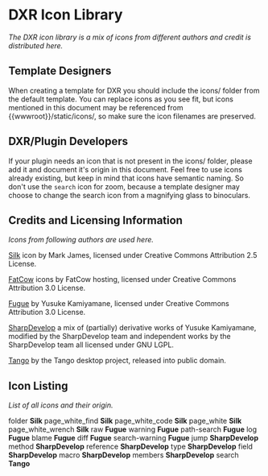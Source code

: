 DXR Icon Library
================
_The DXR icon library is a mix of icons from different authors and credit is distributed here._


Template Designers
------------------
When creating a template for DXR you should include the icons/ folder from the default template.
You can replace icons as you see fit, but icons mentioned in this document may be referenced
from {{wwwroot}}/static/icons/, so make sure the icon filenames are preserved.


DXR/Plugin Developers
---------------------
If your plugin needs an icon that is not present in the icons/ folder,
please add it and document it's origin in this document.
Feel free to use icons already existing, but keep in mind that icons have semantic naming.
So don't use the `search` icon for zoom, because a template designer may choose to change
the search icon from a magnifying glass to binoculars.


Credits and Licensing Information
---------------------------------
_Icons from following authors are used here._

[Silk](http://www.famfamfam.com/lab/icons/silk/) icon by Mark James,
licensed under Creative Commons Attribution 2.5 License.

[FatCow](http://www.fatcow.com/free-icons) icons by FatCow hosting,
licensed under Creative Commons Attribution 3.0 License.

[Fugue](http://p.yusukekamiyamane.com/) by Yusuke Kamiyamane,
licensed under Creative Commons Attribution 3.0 License.

[SharpDevelop](http://www.icsharpcode.net/OpenSource/SD/) a mix of (partially)
derivative works of Yusuke Kamiyamane, modified by the SharpDevelop team and
independent works by the SharpDevelop team all licensed under GNU LGPL.

[Tango](http://tango.freedesktop.org/) by the Tango desktop project,
released into public domain.

Icon Listing
------------
_List of all icons and their origin._

folder                    **Silk**
page_white_find           **Silk** 
page_white_code           **Silk**
page_white                **Silk**
page_white_wrench         **Silk**
raw                       **Fugue**
warning                   **Fugue**
path-search               **Fugue**
log                       **Fugue**
blame                     **Fugue**
diff                      **Fugue**
search-warning            **Fugue**
jump                      **SharpDevelop**
method                    **SharpDevelop**
reference                 **SharpDevelop**
type                      **SharpDevelop**
field                     **SharpDevelop**
macro                     **SharpDevelop**
members                   **SharpDevelop**
search                    **Tango**
